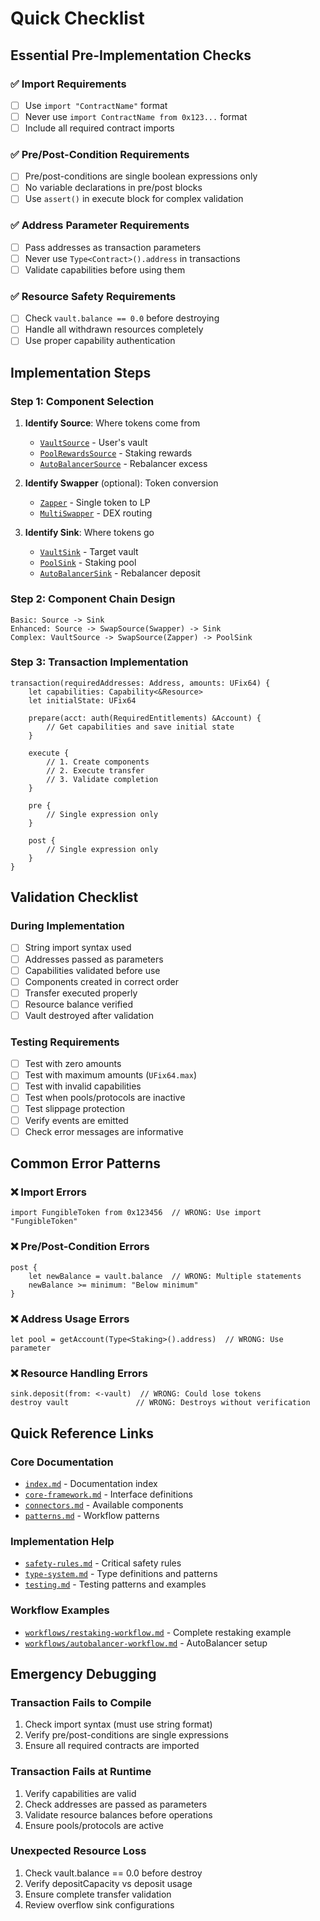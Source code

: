# Quick Checklist

## Essential Pre-Implementation Checks

### ✅ Import Requirements
- [ ] Use `import "ContractName"` format
- [ ] Never use `import ContractName from 0x123...` format
- [ ] Include all required contract imports

### ✅ Pre/Post-Condition Requirements  
- [ ] Pre/post-conditions are single boolean expressions only
- [ ] No variable declarations in pre/post blocks
- [ ] Use `assert()` in execute block for complex validation

### ✅ Address Parameter Requirements
- [ ] Pass addresses as transaction parameters
- [ ] Never use `Type<Contract>().address` in transactions
- [ ] Validate capabilities before using them

### ✅ Resource Safety Requirements
- [ ] Check `vault.balance == 0.0` before destroying
- [ ] Handle all withdrawn resources completely  
- [ ] Use proper capability authentication

## Implementation Steps

### Step 1: Component Selection
1. **Identify Source**: Where tokens come from
   - [`VaultSource`](./connectors.md#vaultsource) - User's vault
   - [`PoolRewardsSource`](./connectors.md#poolrewardssource) - Staking rewards
   - [`AutoBalancerSource`](./connectors.md#autobalancersource) - Rebalancer excess

2. **Identify Swapper** (optional): Token conversion
   - [`Zapper`](./connectors.md#zapper) - Single token to LP
   - [`MultiSwapper`](./connectors.md#multiswapper) - DEX routing

3. **Identify Sink**: Where tokens go  
   - [`VaultSink`](./connectors.md#vaultsink) - Target vault
   - [`PoolSink`](./connectors.md#poolsink) - Staking pool
   - [`AutoBalancerSink`](./connectors.md#autobalancersink) - Rebalancer deposit

### Step 2: Component Chain Design
```
Basic: Source -> Sink
Enhanced: Source -> SwapSource(Swapper) -> Sink
Complex: VaultSource -> SwapSource(Zapper) -> PoolSink
```

### Step 3: Transaction Implementation
```cadence
transaction(requiredAddresses: Address, amounts: UFix64) {
    let capabilities: Capability<&Resource>
    let initialState: UFix64

    prepare(acct: auth(RequiredEntitlements) &Account) {
        // Get capabilities and save initial state
    }

    execute {
        // 1. Create components
        // 2. Execute transfer  
        // 3. Validate completion
    }

    pre {
        // Single expression only
    }

    post {
        // Single expression only
    }
}
```

## Validation Checklist

### During Implementation
- [ ] String import syntax used
- [ ] Addresses passed as parameters
- [ ] Capabilities validated before use
- [ ] Components created in correct order
- [ ] Transfer executed properly
- [ ] Resource balance verified
- [ ] Vault destroyed after validation

### Testing Requirements
- [ ] Test with zero amounts
- [ ] Test with maximum amounts (`UFix64.max`)
- [ ] Test with invalid capabilities
- [ ] Test when pools/protocols are inactive
- [ ] Test slippage protection
- [ ] Verify events are emitted
- [ ] Check error messages are informative

## Common Error Patterns

### ❌ Import Errors
```cadence
import FungibleToken from 0x123456  // WRONG: Use import "FungibleToken"
```

### ❌ Pre/Post-Condition Errors  
```cadence
post {
    let newBalance = vault.balance  // WRONG: Multiple statements
    newBalance >= minimum: "Below minimum"
}
```

### ❌ Address Usage Errors
```cadence
let pool = getAccount(Type<Staking>().address)  // WRONG: Use parameter
```

### ❌ Resource Handling Errors
```cadence
sink.deposit(from: <-vault)  // WRONG: Could lose tokens
destroy vault               // WRONG: Destroys without verification
```

## Quick Reference Links

### Core Documentation
- [`index.md`](./index.md) - Documentation index
- [`core-framework.md`](./core-framework.md) - Interface definitions
- [`connectors.md`](./connectors.md) - Available components
- [`patterns.md`](./patterns.md) - Workflow patterns

### Implementation Help
- [`safety-rules.md`](./safety-rules.md) - Critical safety rules
- [`type-system.md`](./type-system.md) - Type definitions and patterns
- [`testing.md`](./testing.md) - Testing patterns and examples

### Workflow Examples
- [`workflows/restaking-workflow.md`](./workflows/restaking-workflow.md) - Complete restaking example
- [`workflows/autobalancer-workflow.md`](./workflows/autobalancer-workflow.md) - AutoBalancer setup

## Emergency Debugging

### Transaction Fails to Compile
1. Check import syntax (must use string format)
2. Verify pre/post-conditions are single expressions
3. Ensure all required contracts are imported

### Transaction Fails at Runtime
1. Verify capabilities are valid
2. Check addresses are passed as parameters
3. Validate resource balances before operations
4. Ensure pools/protocols are active

### Unexpected Resource Loss
1. Check vault.balance == 0.0 before destroy
2. Verify depositCapacity vs deposit usage
3. Ensure complete transfer validation
4. Review overflow sink configurations
